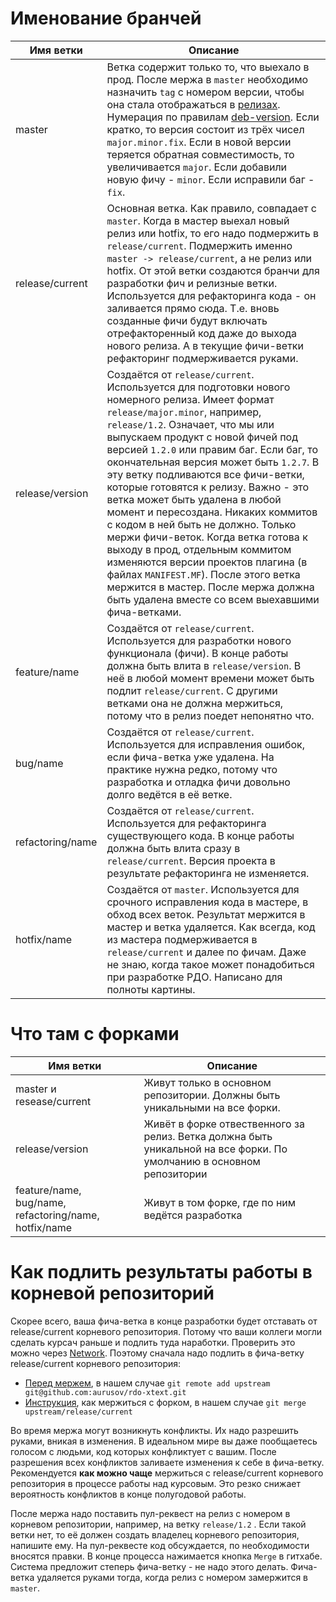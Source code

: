 # Именование бранчей

Имя ветки       | Описание
----------------|---------
master          | Ветка содержит только то, что выехало в прод. После мержа в ```master``` необходимо назначить ```tag``` с номером версии, чтобы она стала отображаться в [релизах](https://github.com/aurusov/rdo-xtext/releases). Нумерация по правилам [deb-version](http://manpages.ubuntu.com/manpages/natty/man5/deb-version.5.html). Если кратко, то версия состоит из трёх чисел ```major.minor.fix```. Если в новой версии теряется обратная совместимость, то увеличивается ```major```. Если добавили новую фичу - ```minor```. Если исправили баг - ```fix```.
release/current | Основная ветка. Как правило, совпадает с ```master```. Когда в мастер выехал новый релиз или hotfix, то его надо подмержить в ```release/current```. Подмержить именно ```master -> release/current```, а не релиз или hotfix. От этой ветки создаются бранчи для разработки фич и релизные ветки. Используется для рефакторинга кода - он заливается прямо сюда. Т.е. вновь созданные фичи будут включать отрефакторенный код даже до выхода нового релиза. А в текущие фичи-ветки рефакторинг подмерживается руками.
release/version | Создаётся от ```release/current```. Используется для подготовки нового номерного релиза. Имеет формат ```release/major.minor```, например, ```release/1.2```. Означает, что мы или выпускаем продукт с новой фичей под версией ```1.2.0``` или правим баг. Если баг, то окончательная версия может быть ```1.2.7```. В эту ветку подливаются все фичи-ветки, которые готовятся к релизу. Важно - это ветка может быть удалена в любой момент и пересоздана. Никаких коммитов с кодом в ней быть не должно. Только мержи фичи-веток. Когда ветка готова к выходу в прод, отдельным коммитом изменяются версии проектов плагина (в файлах ```MANIFEST.MF```). После этого ветка мержится в мастер. После мержа должна быть удалена вместе со всем выехавшими фича-ветками.
feature/name    | Создаётся от ```release/current```. Используется для разработки нового функционала (фичи). В конце работы должна быть влита в ```release/version```. В неё в любой момент времени может быть подлит ```release/current```. С другими ветками она не должна мержиться, потому что в релиз поедет непонятно что.
bug/name        | Создаётся от ```release/current```. Используется для исправления ошибок, если фича-ветка уже удалена. На практике нужна редко, потому что разработка и отладка фичи довольно долго ведётся в её ветке.
refactoring/name | Создаётся от ```release/current```. Используется для рефакторинга существующего кода. В конце работы должна быть влита сразу в ```release/current```. Версия проекта в результате рефакторинга не изменяется.
hotfix/name     | Создаётся от ```master```. Используется для срочного исправления кода в мастере, в обход всех веток. Результат мержится в мастер и ветка удаляется. Как всегда, код из мастера подмерживается в ```release/current``` и далее по фичам. Даже не знаю, когда такое может понадобиться при разработке РДО. Написано для полноты картины.

# Что там с форками
Имя ветки                            | Описание
-------------------------------------|---------
master и resease/current             | Живут только в основном репозитории. Должны быть уникальными на все форки.
release/version                      | Живёт в форке отвественного за релиз. Ветка должна быть уникальной на все форки. По умолчанию в основном репозитории
feature/name, bug/name, refactoring/name, hotfix/name | Живут в том форке, где по ним ведётся разработка

# Как подлить результаты работы в корневой репозиторий
Скорее всего, ваша фича-ветка в конце разработки будет отставать от release/current корневого репозитория. Потому что ваши коллеги могли сделать курсач раньше и подлить туда наработки. Проверить это можно через [Network](https://github.com/aurusov/rdo-xtext/network). Поэтому сначала надо подлить в фича-ветку release/current корневого репозитория:
- [Перед мержем](https://help.github.com/articles/configuring-a-remote-for-a-fork/), в нашем случае ```git remote add upstream git@github.com:aurusov/rdo-xtext.git```
- [Инструкция](https://help.github.com/articles/syncing-a-fork/), как мержиться с форком, в нашем случае ```git merge upstream/release/current```

Во время мержа могут возникнуть конфликты. Их надо разрешить руками, вникая в изменения. В идеальном мире вы даже пообщаетесь голосом с людьми, код которых конфликтует с вашим. После разрешения всех конфликтов заливаете изменения к себе в фича-ветку. Рекомендуется **как можно чаще** мержиться с release/current корневого репозитория в процессе работы над курсовым. Это резко снижает вероятность конфликтов в конце полугодовой работы.

После мержа надо поставить пул-реквест на релиз с номером в корневом репозитории, например, на ветку ```release/1.2``` . Если такой ветки нет, то её должен создать владелец корневого репозитория, напишите ему. На пул-реквесте код обсуждается, по необходимости вносятся правки. В конце процесса нажимается кнопка ```Merge``` в гитхабе. Система предложит степерь фича-ветку - не надо этого делать. Фича-ветка удаляется руками тогда, когда релиз с номером замержится в ```master```.
